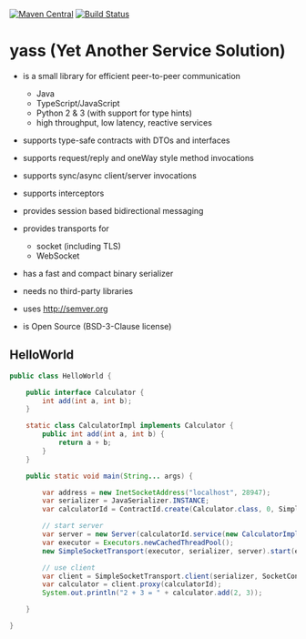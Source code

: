 [![Maven Central](https://maven-badges.herokuapp.com/maven-central/ch.softappeal.yass/yass/badge.svg)](https://maven-badges.herokuapp.com/maven-central/ch.softappeal.yass/yass)
[![Build Status](https://travis-ci.org/softappeal/yass.svg?branch=master)](https://travis-ci.org/softappeal/yass)

# yass (Yet Another Service Solution)

* is a small library for efficient peer-to-peer communication
  * Java
  * TypeScript/JavaScript
  * Python 2 & 3 (with support for type hints)
  * high throughput, low latency, reactive services

* supports type-safe contracts with DTOs and interfaces

* supports request/reply and oneWay style method invocations

* supports sync/async client/server invocations

* supports interceptors

* provides session based bidirectional messaging

* provides transports for
  * socket (including TLS)
  * WebSocket

* has a fast and compact binary serializer

* needs no third-party libraries

* uses http://semver.org

* is Open Source (BSD-3-Clause license)

## HelloWorld

```java
public class HelloWorld {

    public interface Calculator {
        int add(int a, int b);
    }

    static class CalculatorImpl implements Calculator {
        public int add(int a, int b) {
            return a + b;
        }
    }

    public static void main(String... args) {

        var address = new InetSocketAddress("localhost", 28947);
        var serializer = JavaSerializer.INSTANCE;
        var calculatorId = ContractId.create(Calculator.class, 0, SimpleMethodMapper.FACTORY);

        // start server
        var server = new Server(calculatorId.service(new CalculatorImpl()));
        var executor = Executors.newCachedThreadPool();
        new SimpleSocketTransport(executor, serializer, server).start(executor, SocketBinder.create(address));

        // use client
        var client = SimpleSocketTransport.client(serializer, SocketConnector.create(address));
        var calculator = client.proxy(calculatorId);
        System.out.println("2 + 3 = " + calculator.add(2, 3));

    }

}
```
